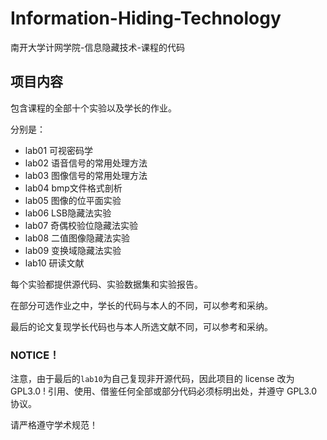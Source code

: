 # Information-Hiding-Technology
南开大学计网学院-信息隐藏技术-课程的代码
## 项目内容
包含课程的全部十个实验以及学长的作业。

分别是：
- lab01 可视密码学
- lab02 语音信号的常用处理方法
- lab03 图像信号的常用处理方法
- lab04 bmp文件格式剖析
- lab05 图像的位平面实验
- lab06 LSB隐藏法实验
- lab07 奇偶校验位隐藏法实验
- lab08 二值图像隐藏法实验
- lab09 变换域隐藏法实验
- lab10 研读文献

每个实验都提供源代码、实验数据集和实验报告。

在部分可选作业之中，学长的代码与本人的不同，可以参考和采纳。

最后的论文复现学长代码也与本人所选文献不同，可以参考和采纳。

### NOTICE！
注意，由于最后的`lab10`为自己复现非开源代码，因此项目的 license 改为 GPL3.0 ! 引用、使用、借鉴任何全部或部分代码必须标明出处，并遵守 GPL3.0 协议。

请严格遵守学术规范！